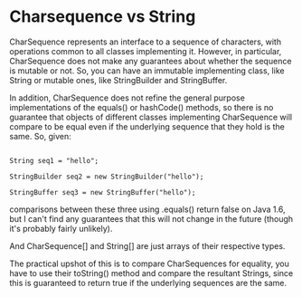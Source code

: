 Charsequence vs String
======================
CharSequence represents an interface to a sequence of characters, with operations common to all classes implementing it. However, in particular, CharSequence does not make any guarantees about whether the sequence is mutable or not. So, you can have an immutable implementing class, like String or mutable ones, like StringBuilder and StringBuffer.

In addition, CharSequence does not refine the general purpose implementations of the equals() or hashCode() methods, so there is no guarantee that objects of different classes implementing CharSequence will compare to be equal even if the underlying sequence that they hold is the same. So, given:
<pre><code>
String seq1 = "hello";

StringBuilder seq2 = new StringBuilder("hello");

StringBuffer seq3 = new StringBuffer("hello");
</code></pre>
comparisons between these three using .equals() return false on Java 1.6, but I can't find any guarantees that this will not change in the future (though it's probably fairly unlikely).

And CharSequence[] and String[] are just arrays of their respective types.

The practical upshot of this is to compare CharSequences for equality, you have to use their toString() method and compare the resultant Strings, since this is guaranteed to return true if the underlying sequences are the same.
